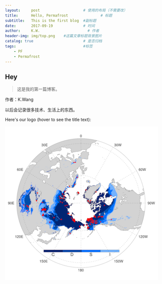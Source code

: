 ```yaml
---
layout:     post                    # 使用的布局（不需要改）
title:      Hello, Permafrost               # 标题 
subtitle:   This is the first blog  #副标题
date:       2017-09-19              # 时间
author:     K.W.                      # 作者
header-img: img/top.png    #这篇文章标题背景图片
catalog: true                       # 是否归档
tags:                               #标签
    - PF
	- Permafrost
---
```


## Hey

>这是我的第一篇博客。

作者：K.Wang

以后会记录很多技术、生活上的东西。

Here's our logo (hover to see the title text):

![Permafrost map](/img/ipa_map.png)


